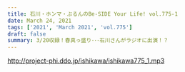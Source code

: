 ```yaml
---
title: 石川・ホンマ・ぶるんのBe-SIDE Your Life! vol.775-1
date: March 24, 2021
tags: ['2021', 'March 2021', 'vol.775']
draft: false
summary: 3/20収録！春真っ盛り･･･石川さんがラジオに出演！？
---
```


http://project-phi.ddo.jp/ishikawa/ishikawa775_1.mp3